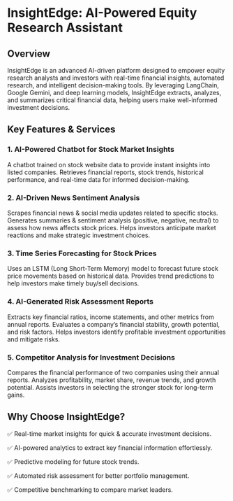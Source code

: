 # InsightEdge: AI-Powered Equity Research Assistant
## Overview
InsightEdge is an advanced AI-driven platform designed to empower equity research analysts and investors with real-time financial insights, automated research, and intelligent decision-making tools. By leveraging LangChain, Google Gemini, and deep learning models, InsightEdge extracts, analyzes, and summarizes critical financial data, helping users make well-informed investment decisions.

## Key Features & Services
### 1. AI-Powered Chatbot for Stock Market Insights
A chatbot trained on stock website data to provide instant insights into listed companies.
Retrieves financial reports, stock trends, historical performance, and real-time data for informed decision-making.
### 2. AI-Driven News Sentiment Analysis
Scrapes financial news & social media updates related to specific stocks.
Generates summaries & sentiment analysis (positive, negative, neutral) to assess how news affects stock prices.
Helps investors anticipate market reactions and make strategic investment choices.
### 3. Time Series Forecasting for Stock Prices
Uses an LSTM (Long Short-Term Memory) model to forecast future stock price movements based on historical data.
Provides trend predictions to help investors make timely buy/sell decisions.
### 4. AI-Generated Risk Assessment Reports
Extracts key financial ratios, income statements, and other metrics from annual reports.
Evaluates a company’s financial stability, growth potential, and risk factors.
Helps investors identify profitable investment opportunities and mitigate risks.
### 5. Competitor Analysis for Investment Decisions
Compares the financial performance of two companies using their annual reports.
Analyzes profitability, market share, revenue trends, and growth potential.
Assists investors in selecting the stronger stock for long-term gains.

## Why Choose InsightEdge?
✅ Real-time market insights for quick & accurate investment decisions.

✅ AI-powered analytics to extract key financial information effortlessly.

✅ Predictive modeling for future stock trends.

✅ Automated risk assessment for better portfolio management.

✅ Competitive benchmarking to compare market leaders.

